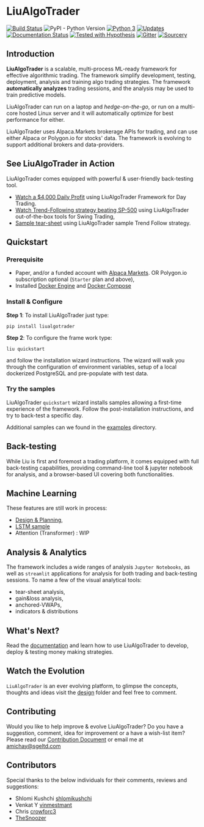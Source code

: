 # LiuAlgoTrader
[![Build Status](https://travis-ci.org/amor71/LiuAlgoTrader.svg?branch=master)](https://travis-ci.org/amor71/LiuAlgoTrader)
![PyPI - Python Version](https://img.shields.io/pypi/pyversions/liualgotrader)
[![Python 3](https://pyup.io/repos/github/amor71/LiuAlgoTrader/python-3-shield.svg)](https://pyup.io/repos/github/amor71/LiuAlgoTrader/)
[![Updates](https://pyup.io/repos/github/amor71/LiuAlgoTrader/shield.svg)](https://pyup.io/repos/github/amor71/LiuAlgoTrader/)
[![Documentation Status](https://readthedocs.org/projects/liualgotrader/badge/?version=latest)](https://liualgotrader.readthedocs.io/en/latest/?badge=latest)
[![Tested with Hypothesis](https://img.shields.io/badge/hypothesis-tested-brightgreen.svg)](https://hypothesis.readthedocs.io/)
[![Gitter](https://badges.gitter.im/LiuAlgoTrader/community.svg)](https://gitter.im/LiuAlgoTrader/community?utm_source=badge&utm_medium=badge&utm_campaign=pr-badge)
[![Sourcery](https://img.shields.io/badge/Sourcery-enabled-brightgreen)](https://sourcery.ai)
## Introduction

**LiuAlgoTrader** is a scalable, multi-process ML-ready framework
for effective algorithmic trading. The framework simplify development, testing,
deployment, analysis and training algo trading strategies. The framework **automatically analyzes** trading sessions, and the analysis may be used to train predictive models.  

LiuAlgoTrader can run on a laptop and 
*hedge-on-the-go*, or run on a multi-core hosted Linux server 
and it will automatically optimize for best performance for either. 

LiuAlgoTrader uses Alpaca.Markets brokerage APIs for trading, and can use either Alpaca or Polygon.io for stocks' data. The framework is evolving to support additional brokers and data-providers.

## See LiuAlgoTrader in Action

LiuAlgoTrader comes equipped with powerful & user-friendly back-testing tool. 

- [Watch a $4,000 Daily Profit](https://youtu.be/rVwFCbHsbIY) using LiuAlgoTrader Framework for Day Trading.
- [Watch Trend-Following strategy beating SP-500](https://youtu.be/BhifqoJBn84) using LiuAlgoTrader out-of-the-box tools for Swing Trading,
- [Sample tear-sheet](https://amor71.github.io/LiuAlgoTrader/tearsheet.html) using LiuAlgoTrader sample Trend Follow strategy.


## Quickstart

### Prerequisite

- Paper, and/or a funded account with [Alpaca Markets](https://alpaca.markets/docs/about-us/).
OR Polygon.io subscription optional (`Starter` plan and above),
- Installed [Docker Engine](https://docs.docker.com/engine/install/) and [Docker Compose](https://docs.docker.com/compose/install/)

### Install & Configure

**Step 1**: 
To install LiuAlgoTrader just type: 

`pip install liualgotrader`
 
**Step 2**: To configure the frame work type:

`liu quickstart` 

and follow the installation wizard instructions. The wizard will walk you
through the configuration of environment variables, setup of a local 
dockerized PostgreSQL and pre-populate with test data. 
 

### Try the samples

LiuAlgoTrader `quickstart` wizard installs samples allowing a first-time experience of the framework. Follow the post-installation instructions, and try to back-test a specific day.   

Additional samples can we found in the [examples](examples) directory. 

## Back-testing

While Liu is first and foremost a trading platform, it comes equipped with full back-testing capabilities, providing command-line tool & jupyter notebook for analysis, and a browser-based UI covering both functionalities.
## Machine Learning 

These features are still work in process:

* [Design & Planning](https://github.com/amor71/LiuAlgoTrader/blob/master/design/ml-concepts.ipynb),
* [LSTM sample](https://github.com/amor71/LiuAlgoTrader/blob/master/analysis/notebooks/LSTM.ipynb)  
* Attention (Transformer) : WIP  
## Analysis & Analytics

The framework includes a wide ranges of analysis `Jupyter Notebooks`, as well as `streamlit` applications for analysis for both trading and back-testing sessions. To name a few of the visual analytical tools:
* tear-sheet analysis,
* gain&loss analysis,
* anchored-VWAPs, 
* indicators & distributions

## What's Next?

Read the [documentation](https://liualgotrader.readthedocs.io/en/latest/) and learn how to use LiuAlgoTrader to develop, deploy & testing money making strategies.

## Watch the Evolution

`LiuAlgoTrader` is an ever evolving platform, to glimpse the concepts, thoughts and ideas 
visit the [design](https://github.com/amor71/LiuAlgoTrader/tree/master/design) folder and feel free to comment. 

## Contributing

Would you like to help improve & evolve LiuAlgoTrader? 
Do you have a suggestion, comment, idea for improvement or 
a have a wish-list item? Please read our
[Contribution Document](https://github.com/amor71/LiuAlgoTrader/blob/master/CONTRIBUTING.md) or 
email me at  amichay@sgeltd.com

## Contributors

Special thanks to the below individuals for their comments, reviews and suggestions:

- Shlomi Kushchi [shlomikushchi](https://github.com/shlomikushchi)
- Venkat Y [vinmestmant](https://github.com/vinmestmant)
- Chris [crowforc3](https://github.com/crawforc3)
- [TheSnoozer](https://github.com/TheSnoozer)






